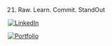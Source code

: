 21. Raw. Learn. Commit. StandOut

[![LinkedIn](https://img.shields.io/badge/LinkedIn-Profile-blue)](https://www.linkedin.com/in/ankrit-maity-6a37a6351/)

[![Portfolio](https://img.shields.io/badge/Portfolio-Visit%20Now-blue?style=for-the-badge)](https://www.ankrit.tech/)




